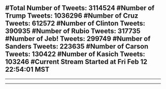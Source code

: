 #Total Number of Tweets: 3114524 
#Number of Trump Tweets: 1036296
#Number of Cruz Tweets: 612572
#Number of Clinton Tweets: 390935
#Number of Rubio Tweets: 317735
#Number of Jeb! Tweets: 299749
#Number of Sanders Tweets: 223635
#Number of Carson Tweets: 130422
#Number of Kasich Tweets: 103246
#Current Stream Started at Fri Feb 12 22:54:01 MST
---
---
---
